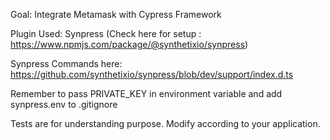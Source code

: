 Goal: Integrate Metamask with Cypress Framework

Plugin Used: Synpress (Check here for setup : https://www.npmjs.com/package/@synthetixio/synpress)

Synpress Commands here: https://github.com/synthetixio/synpress/blob/dev/support/index.d.ts

Remember to pass PRIVATE_KEY in environment variable and add synpress.env to .gitignore

Tests are for understanding purpose. Modify according to your application.
